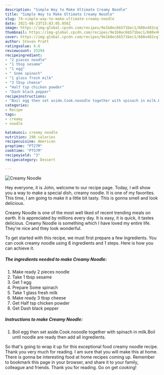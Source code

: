 ```yaml
---
description: "Simple Way to Make Ultimate Creamy Noodle"
title: "Simple Way to Make Ultimate Creamy Noodle"
slug: 74-simple-way-to-make-ultimate-creamy-noodle
date: 2021-08-23T15:03:05.056Z
image: https://img-global.cpcdn.com/recipes/9e1b8ec6b571bec1/680x482cq70/creamy-noodle-recipe-main-photo.jpg
thumbnail: https://img-global.cpcdn.com/recipes/9e1b8ec6b571bec1/680x482cq70/creamy-noodle-recipe-main-photo.jpg
cover: https://img-global.cpcdn.com/recipes/9e1b8ec6b571bec1/680x482cq70/creamy-noodle-recipe-main-photo.jpg
author: Steven Pratt
ratingvalue: 4.6
reviewcount: 25294
recipeingredient:
- "2 pieces noodle"
- "1 tbsp sesame"
- "1 egg"
- " Some spinach"
- "1 glass fresh milk"
- "3 tbsp cheese"
- "Half tsp chicken powder"
- "Dash black pepper"
recipeinstructions:
- "Boil egg then set aside.Cook.nooodle together with spinach in milk.Boil until noodle are ready then add all ingredients."
categories:
- Recipe
tags:
- creamy
- noodle

katakunci: creamy noodle 
nutrition: 298 calories
recipecuisine: American
preptime: "PT27M"
cooktime: "PT57M"
recipeyield: "3"
recipecategory: Dessert

---
```



![Creamy Noodle](https://img-global.cpcdn.com/recipes/9e1b8ec6b571bec1/680x482cq70/creamy-noodle-recipe-main-photo.jpg)

Hey everyone, it is John, welcome to our recipe page. Today, I will show you a way to make a special dish, creamy noodle. It is one of my favorites. This time, I am going to make it a little bit tasty. This is gonna smell and look delicious.

Creamy Noodle is one of the most well liked of recent trending meals on earth. It is appreciated by millions every day. It is easy, it is quick, it tastes delicious. Creamy Noodle is something which I have loved my entire life. They're nice and they look wonderful.




To get started with this recipe, we must first prepare a few ingredients. You can cook creamy noodle using 8 ingredients and 1 steps. Here is how you can achieve it.

<!--inarticleads1-->

##### The ingredients needed to make Creamy Noodle:

1. Make ready 2 pieces noodle
1. Take 1 tbsp sesame
1. Get 1 egg
1. Prepare  Some spinach
1. Take 1 glass fresh milk
1. Make ready 3 tbsp cheese
1. Get Half tsp chicken powder
1. Get Dash black pepper




<!--inarticleads2-->

##### Instructions to make Creamy Noodle:

1. Boil egg then set aside.Cook.nooodle together with spinach in milk.Boil until noodle are ready then add all ingredients.




So that's going to wrap it up for this exceptional food creamy noodle recipe. Thank you very much for reading. I am sure that you will make this at home. There is gonna be interesting food at home recipes coming up. Remember to bookmark this page in your browser, and share it to your family, colleague and friends. Thank you for reading. Go on get cooking!
